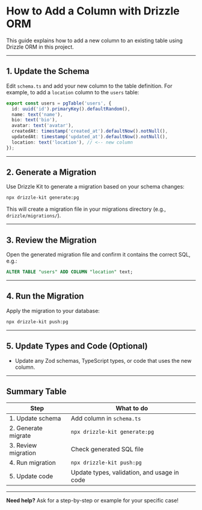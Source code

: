 # How to Add a Column with Drizzle ORM

This guide explains how to add a new column to an existing table using Drizzle ORM in this project.

---

## 1. Update the Schema

Edit `schema.ts` and add your new column to the table definition. For example, to add a `location` column to the `users` table:

```typescript
export const users = pgTable('users', {
  id: uuid('id').primaryKey().defaultRandom(),
  name: text('name'),
  bio: text('bio'),
  avatar: text('avatar'),
  createdAt: timestamp('created_at').defaultNow().notNull(),
  updatedAt: timestamp('updated_at').defaultNow().notNull(),
  location: text('location'), // <-- new column
});
```

---

## 2. Generate a Migration

Use Drizzle Kit to generate a migration based on your schema changes:

```sh
npx drizzle-kit generate:pg
```

This will create a migration file in your migrations directory (e.g., `drizzle/migrations/`).

---

## 3. Review the Migration

Open the generated migration file and confirm it contains the correct SQL, e.g.:

```sql
ALTER TABLE "users" ADD COLUMN "location" text;
```

---

## 4. Run the Migration

Apply the migration to your database:

```sh
npx drizzle-kit push:pg
```

---

## 5. Update Types and Code (Optional)

- Update any Zod schemas, TypeScript types, or code that uses the new column.

---

## Summary Table

| Step                | What to do                                      |
|---------------------|-------------------------------------------------|
| 1. Update schema    | Add column in `schema.ts`                       |
| 2. Generate migrate | `npx drizzle-kit generate:pg`                   |
| 3. Review migration | Check generated SQL file                        |
| 4. Run migration    | `npx drizzle-kit push:pg`                       |
| 5. Update code      | Update types, validation, and usage in code     |

---

**Need help?** Ask for a step-by-step or example for your specific case! 
